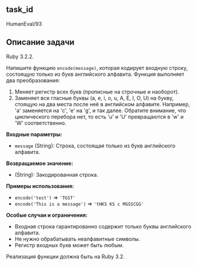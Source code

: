 ## task_id
HumanEval/93

## Описание задачи
Ruby 3.2.2.

Напишите функцию `encode(message)`, которая кодирует входную строку, состоящую только из букв английского алфавита.  Функция выполняет два преобразования:

1. Меняет регистр всех букв (прописные на строчные и наоборот).
2. Заменяет все гласные буквы (a, e, i, o, u, A, E, I, O, U) на букву, стоящую на два места после неё в английском алфавите.  Например, 'a' заменяется на 'c', 'e' на 'g', и так далее.  Обратите внимание, что циклического перебора нет, то есть 'u' и 'U'  превращаются в 'w' и 'W' соответственно.

**Входные параметры:**

* `message` (String): Строка, состоящая только из букв английского алфавита.

**Возвращаемое значение:**

* (String): Закодированная строка.


**Примеры использования:**

* `encode('test')`  =>  `'TGST'`
* `encode('This is a message')` => `'tHKS KS c MGSSCGG'`


**Особые случаи и ограничения:**

* Входная строка гарантированно содержит только буквы английского алфавита.
* Не нужно обрабатывать неалфавитные символы.
* Регистр входных букв может быть любым.


Реализация функции должна быть на Ruby 3.2.

